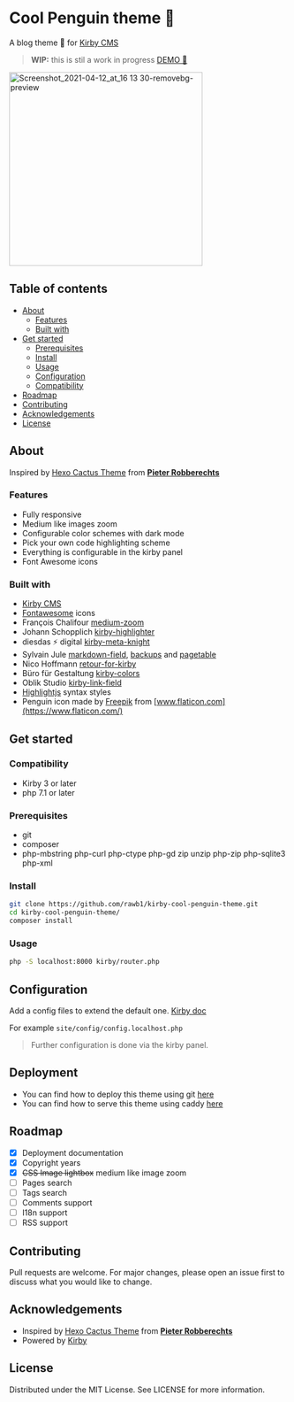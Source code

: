 # Cool Penguin theme :penguin:

A blog theme 🐧 for [Kirby CMS](https://getkirby.com/)

> **WIP:** this is stil a work in progress [DEMO 🐧](https://rawb1.me/)

<img width="350" alt="Screenshot_2021-04-12_at_16 13 30-removebg-preview" src="https://user-images.githubusercontent.com/25453942/114409446-c19d7700-9baa-11eb-958b-83b28c93464a.png">

## Table of contents
  - [About](#about)
    - [Features](#features)
    - [Built with](#built-with)
  - [Get started](#get-started)
    - [Prerequisites](#prerequisites)
    - [Install](#install)
    - [Usage](#usage)
    - [Configuration](#configuration)
    - [Compatibility](#compatibility)
  - [Roadmap](#roadmap)
  - [Contributing](#contributing)
  - [Acknowledgements](#acknowledgements)
  - [License](#license)
  
## About
Inspired by [Hexo Cactus Theme](https://probberechts.github.io/hexo-theme-cactus/) from [**Pieter Robberechts**](https://github.com/probberechts)

### Features
- Fully responsive
- Medium like images zoom
- Configurable color schemes with dark mode
- Pick your own code highlighting scheme
- Everything is configurable in the kirby panel
- Font Awesome icons

### Built with
- [Kirby CMS](https://getkirby.com/)
- [Fontawesome](https://fontawesome.com/) icons
- François Chalifour [medium-zoom](https://github.com/francoischalifour/medium-zoom)
- Johann Schopplich [kirby-highlighter](https://github.com/johannschopplich/kirby-highlighter)
- diesdas ⚡️ digital [kirby-meta-knight](https://github.com/diesdasdigital/kirby-meta-knight)
- Sylvain Jule [markdown-field](https://github.com/sylvainjule/kirby-markdown-field), [backups](https://github.com/sylvainjule/kirby-backups)  and [pagetable](https://github.com/sylvainjule/kirby-pagetable)
- Nico Hoffmann [retour-for-kirby](https://github.com/distantnative/retour-for-kirby)
- Büro für Gestaltung [kirby-colors](https://github.com/hananils/kirby-colors)
- Oblik Studio [kirby-link-field](https://github.com/OblikStudio/kirby-link-field)
- [Highlightjs](https://highlightjs.org/) syntax styles
- Penguin icon made by [Freepik](https://www.freepik.com) from [www.flaticon.com](https://www.flaticon.com/)

## Get started

### Compatibility
- Kirby 3 or later
- php 7.1 or later
  
### Prerequisites
- git
- composer
- php-mbstring php-curl php-ctype php-gd zip unzip php-zip php-sqlite3 php-xml

### Install
```sh
git clone https://github.com/rawb1/kirby-cool-penguin-theme.git
cd kirby-cool-penguin-theme/
composer install
```

### Usage
```sh
php -S localhost:8000 kirby/router.php
```

## Configuration
Add a config files to extend the default one. [Kirby doc](https://getkirby.com/docs/guide/configuration#multi-environment-setup)

For example `site/config/config.localhost.php` 

> Further configuration is done via the kirby panel.

## Deployment
- You can find how to deploy this theme using git [here](https://rawb1.me/posts/how-to-deploy-kirby-cms-using-git)
- You can find how to serve this theme using caddy [here](https://rawb1.me/posts/how-to-serve-kirby-cms-using-caddy)

## Roadmap
* [x] Deployment documentation
* [x] Copyright years
* [x] ~~CSS Image lightbox~~ medium like image zoom
* [ ] Pages search
* [ ] Tags search
* [ ] Comments support
* [ ] I18n support
* [ ] RSS support

## Contributing
Pull requests are welcome. For major changes, please open an issue first to discuss what you would like to change.

## Acknowledgements
- Inspired by [Hexo Cactus Theme](https://github.com/probberechts/hexo-theme-cactus) from [**Pieter Robberechts**](https://github.com/probberechts)
- Powered by [Kirby](https://github.com/getkirby/kirby)
  
## License
Distributed under the MIT License. See LICENSE for more information.
